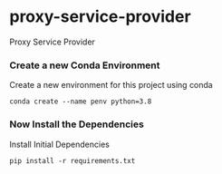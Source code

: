 # proxy-service-provider
Proxy Service Provider 



### Create a new Conda Environment
Create a new environment for this project using conda

```shell
conda create --name penv python=3.8
```


### Now Install the Dependencies

Install Initial Dependencies

```shell
pip install -r requirements.txt

```
